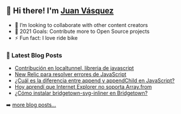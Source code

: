 ## 👋 Hi there! I'm [Juan Vásquez](https://twitter.com/juanvqz_)

- 👯 I’m looking to collaborate with other content creators
- 🥅 2021 Goals: Contribute more to Open Source projects
- ⚡ Fun fact: I love ride bike

### 📕 Latest Blog Posts

<!-- BLOG-POST-LIST:START -->
- [Contribución en localtunnel, libreria de javascript](https://juanvasquez.dev/contribuci%C3%B3n/javascript/2021/09/10/contribucion-en-localtunne-libreria-de-javascript/)
- [New Relic para resolver errores de JavaScript](https://juanvasquez.dev/diario/javascript/2021/09/07/new-relic-para-resolver-errores-de-javascript/)
- [¿Cuál es la diferencia entre append y appendChild en JavaScript?](https://juanvasquez.dev/diario/javascript/2021/09/03/diferencia-entre-append-y-append-child-en-javascript/)
- [Hoy aprendí que Internet Explorer no soporta Array.from](https://juanvasquez.dev/diario/javascript/2021/09/02/como-usar-array-from-en-internet-explorer/)
- [¿Cómo instalar bridgetown-svg-inliner en Bridgetown?](https://juanvasquez.dev/bridgetown/2021/09/01/como-instalar-bridgetown-svg-inliner-en-bridgetownrb/)
<!-- BLOG-POST-LIST:END -->

➡️ [more blog posts...](https://juanvasquez.dev)
